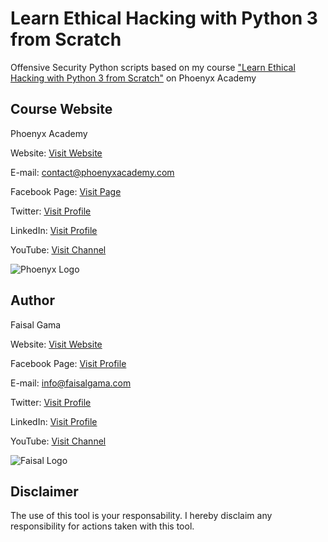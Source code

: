 # Learn Ethical Hacking with Python 3 from Scratch

Offensive Security Python scripts based on my course ["Learn Ethical Hacking with Python 3 from Scratch"](https://phoenyxacademy.com/courses/ethical-hacking-with-python-3/ "Learn Ethical Hacking with Python 3 from Scratch") on Phoenyx Academy


## Course Website

Phoenyx Academy

Website: [Visit Website](https://phoenyxacademy.com/ "Website")   

E-mail: contact@phoenyxacademy.com

Facebook Page: [Visit Page](https://web.facebook.com/phoenyxacademy/?modal=admin_todo_tour "Facebook Page")   

Twitter: [Visit Profile](https://twitter.com/2phoenyxacademy "Twitter") 

LinkedIn: [Visit Profile](https://www.linkedin.com/company/phoenyx-academy/?viewAsMember=true "LinkedIn") 

YouTube: [Visit Channel](https://www.youtube.com/c/PhoenyxAcademy?sub_confirmation=1 "YouTube")

![Phoenyx Logo](https://phoenyxacademy.com/wp-content/uploads/2020/06/All-logos-150x150.png "Phoenyx Academy Logo")





## Author

Faisal Gama

Website: [Visit Website](https://faisalgama.com/ "Website")   

Facebook Page: [Visit Profile](https://web.facebook.com/2faisalgama/ "Facebook Page") 

E-mail: info@faisalgama.com

Twitter: [Visit Profile](https://twitter.com/2faisalgama "Twitter") 

LinkedIn: [Visit Profile](https://www.linkedin.com/in/2faisalgama/ "LinkedIn") 

YouTube: [Visit Channel](https://www.youtube.com/channel/UCYRIwpAwEbY9hFw7iet05kQ?view_as=subscriber&pbjreload=10 "YouTube")

![Faisal Logo](https://faisalgama.com/wp-content/uploads/cropped-Faisal_Gama_Logo-110x131.png "Faisal Gama Logo")

## Disclaimer

The use of this tool is your responsability. I hereby disclaim any responsibility for actions taken with this tool.
